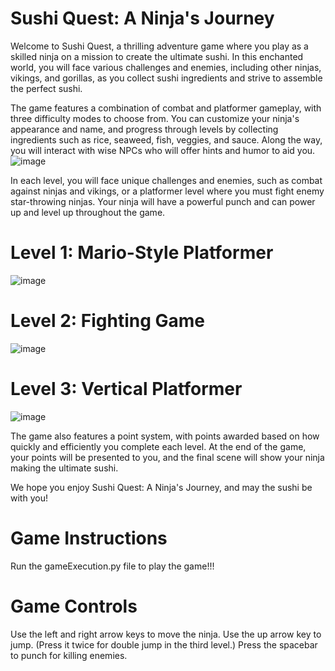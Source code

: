 # Sushi Quest: A Ninja's Journey

Welcome to Sushi Quest, a thrilling adventure game where you play as a skilled ninja on a mission to create the ultimate sushi. In this enchanted world, you will face various challenges and enemies, including other ninjas, vikings, and gorillas, as you collect sushi ingredients and strive to assemble the perfect sushi.

The game features a combination of combat and platformer gameplay, with three difficulty modes to choose from. You can customize your ninja's appearance and name, and progress through levels by collecting ingredients such as rice, seaweed, fish, veggies, and sauce. Along the way, you will interact with wise NPCs who will offer hints and humor to aid you.
![image](https://github.com/nadamur/Sushi-Quest/assets/114004182/fdc067d5-253b-4ffd-b6e8-93a9802a5c2e)


In each level, you will face unique challenges and enemies, such as combat against ninjas and vikings, or a platformer level where you must fight enemy star-throwing ninjas. Your ninja will have a powerful punch and can power up and level up throughout the game.
# Level 1: Mario-Style Platformer
![image](https://github.com/nadamur/Sushi-Quest/assets/114004182/8ae03b46-3edb-4b4d-9c7f-c2f995c7b4e7)

# Level 2: Fighting Game
![image](https://github.com/nadamur/Sushi-Quest/assets/114004182/dd933505-1b24-4c7f-8a54-22c1c434b4eb)

# Level 3: Vertical Platformer
![image](https://github.com/nadamur/Sushi-Quest/assets/114004182/3b62b6ce-fcff-44d1-ad32-abecd91f68cd)


The game also features a point system, with points awarded based on how quickly and efficiently you complete each level. At the end of the game, your points will be presented to you, and the final scene will show your ninja making the ultimate sushi.

We hope you enjoy Sushi Quest: A Ninja's Journey, and may the sushi be with you!

# Game Instructions

Run the gameExecution.py file to play the game!!!

# Game Controls

Use the left and right arrow keys to move the ninja.
Use the up arrow key to jump. (Press it twice for double jump in the third level.)
Press the spacebar to punch for killing enemies.
